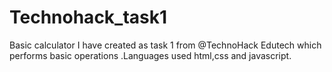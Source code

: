 # Technohack_task1
Basic calculator I have created as task 1 from @TechnoHack Edutech which performs basic operations .Languages used html,css and javascript.
